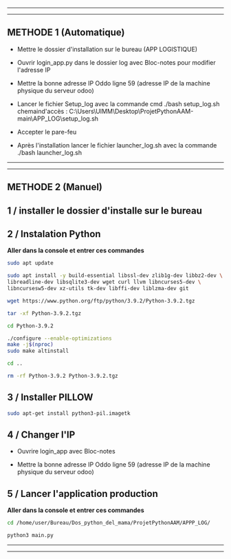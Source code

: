 -------------------------------------------------------------
-------------------------------------------------------------

## __METHODE 1__ (Automatique)
- Mettre le dossier d'installation sur le bureau (APP LOGISTIQUE)
- Ouvrir login_app.py dans le dossier log avec Bloc-notes pour modifier l'adresse IP
- Mettre la bonne adresse IP Oddo ligne 59 (adresse IP de la machine physique du serveur odoo)

- Lancer le fichier Setup_log avec la commande cmd ./bash setup_log.sh
  chemaind'accès : C:\Users\UIMM\Desktop\ProjetPythonAAM-main\APP_LOG\setup_log.sh
- Accepter le pare-feu

- Après l'installation lancer le fichier launcher_log.sh avec la commande ./bash launcher_log.sh

-------------------------------------------------------------
-------------------------------------------------------------
## __METHODE 2__ (Manuel)

## 1 / __installer le dossier d'installe sur le bureau__

## 2 / Instalation Python
__Aller dans la console et entrer ces commandes__   

```bash
sudo apt update
```
```bash
sudo apt install -y build-essential libssl-dev zlib1g-dev libbz2-dev \
libreadline-dev libsqlite3-dev wget curl llvm libncurses5-dev \
libncursesw5-dev xz-utils tk-dev libffi-dev liblzma-dev git
```
```bash
wget https://www.python.org/ftp/python/3.9.2/Python-3.9.2.tgz
```
```bash
tar -xf Python-3.9.2.tgz
```
```bash
cd Python-3.9.2
```
```bash
./configure --enable-optimizations
make -j$(nproc)
sudo make altinstall
```
```bash
cd ..
```
```bash
rm -rf Python-3.9.2 Python-3.9.2.tgz
```

## 3 / Installer PILLOW
```bash
sudo apt-get install python3-pil.imagetk
```

## 4 / Changer l'IP
- Ouvrire login_app  avec Bloc-notes

- Mettre la bonne adresse IP Oddo ligne 59 (adresse IP de la machine physique du serveur odoo)

## 5 / Lancer l'application production
__Aller dans la console et entrer ces commandes__      

```bash
cd /home/user/Bureau/Dos_python_del_mama/ProjetPythonAAM/APPP_LOG/
```
```bash
python3 main.py
```
-------------------------------------------------------------
-------------------------------------------------------------

